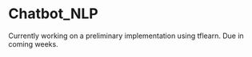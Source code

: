 # Chatbot_NLP
Currently working on a preliminary implementation using tflearn.
Due in coming weeks.
